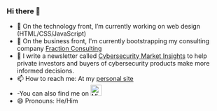 ### Hi there 👋


- 🔭 On the technology front, I’m currently working on web design (HTML/CSS/JavaScript)
- 👔 On the business front, I'm currently bootstrapping my consulting company [Fraction Consulting](https://fractionconsulting.co)
- 📰 I write a newsletter called [Cybersecurity Market Insights](https://securityinsights.substack.com/welcome) to help private investors and buyers of cybersecurity products make more informed decisions.
- 📫 How to reach me: At my [personal site](https://mikeprivette.com)
- -You can also find me on <a href="https://dev.to/mikeprivette"><img src="https://d2fltix0v2e0sb.cloudfront.net/dev-badge.svg" width="25" alt="Mike P's Dev.to Profile"></a>
- 😄 Pronouns: He/Him

